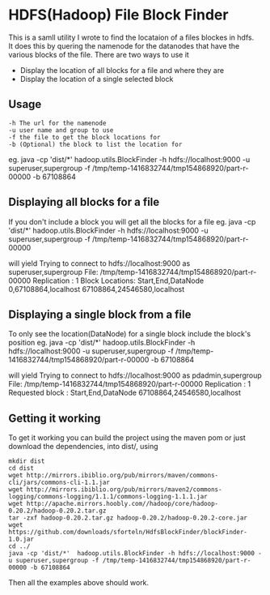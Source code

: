 # HDFS(Hadoop) File Block Finder #

This is a samll utility I wrote to find the locataion of a files blockes in hdfs.  
It does this by quering the namenode for the datanodes that have the various blocks of the file. There are two ways to use it

* Display the location of all blocks for a file and where they are
* Display the location of a single selected block

## Usage ##
    -h The url for the namenode
    -u user name and group to use
    -f the file to get the block locations for
    -b (Optional) the block to list the location for

eg.
    java -cp 'dist/*'  hadoop.utils.BlockFinder -h hdfs://localhost:9000 -u superuser,supergroup -f /tmp/temp-1416832744/tmp154868920/part-r-00000 -b 67108864

## Displaying all blocks for a file ##

If you don't include a block you will get all the blocks for a file 
eg.
    java -cp 'dist/*'  hadoop.utils.BlockFinder -h hdfs://localhost:9000 -u superuser,supergroup -f /tmp/temp-1416832744/tmp154868920/part-r-00000

will yield
    Trying to connect to hdfs://localhost:9000 as superuser,supergroup
    File: /tmp/temp-1416832744/tmp154868920/part-r-00000
    Replication : 1
	Block Locations:
    Start,End,DataNode
    0,67108864,localhost
    67108864,24546580,localhost

## Displaying a single block from a file ##

To only see the location(DataNode) for a single block include the block's position
eg.
    java -cp 'dist/*'  hadoop.utils.BlockFinder -h hdfs://localhost:9000 -u superuser,supergroup -f /tmp/temp-1416832744/tmp154868920/part-r-00000 -b 67108864

will yield
    Trying to connect to hdfs://localhost:9000 as pdadmin,supergroup
    File: /tmp/temp-1416832744/tmp154868920/part-r-00000
    Replication : 1
    Requested block :
    Start,End,DataNode
    67108864,24546580,localhost

## Getting it working ##
To get it working you can build the project using the maven pom or just download the dependencies, into dist/, using

    mkdir dist
    cd dist
    wget http://mirrors.ibiblio.org/pub/mirrors/maven/commons-cli/jars/commons-cli-1.1.jar
    wget http://mirrors.ibiblio.org/pub/mirrors/maven2/commons-logging/commons-logging/1.1.1/commons-logging-1.1.1.jar
    wget http://apache.mirrors.hoobly.com//hadoop/core/hadoop-0.20.2/hadoop-0.20.2.tar.gz
    tar -zxf hadoop-0.20.2.tar.gz hadoop-0.20.2/hadoop-0.20.2-core.jar
	wget https://github.com/downloads/sforteln/HdfsBlockFinder/blockFinder-1.0.jar
    cd ../
	java -cp 'dist/*'  hadoop.utils.BlockFinder -h hdfs://localhost:9000 -u superuser,supergroup -f /tmp/temp-1416832744/tmp154868920/part-r-00000 -b 67108864
	
Then all the examples above should work.
	
